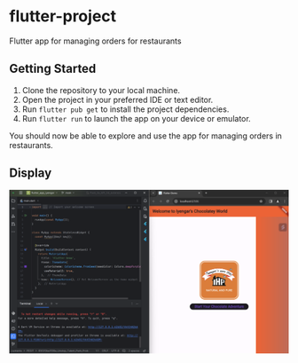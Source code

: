# flutter-project
Flutter app for managing orders for restaurants

## Getting Started
1. Clone the repository to your local machine.
2. Open the project in your preferred IDE or text editor.
3. Run `flutter pub get` to install the project dependencies.
4. Run `flutter run` to launch the app on your device or emulator.

You should now be able to explore and use the app for managing orders in restaurants.

## Display
![Output](output.png)